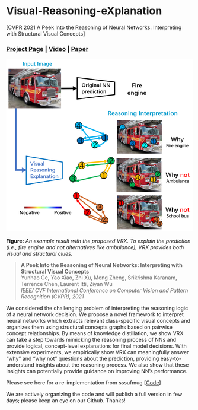 # Visual-Reasoning-eXplanation

[CVPR 2021 A Peek Into the Reasoning of Neural Networks: Interpreting with Structural Visual Concepts] 

### [Project Page](http://ilab.usc.edu/andy/vrx) | [Video](https://youtu.be/ZzkpUrK-cRA) | [Paper](https://openaccess.thecvf.com/content/CVPR2021/papers/Ge_A_Peek_Into_the_Reasoning_of_Neural_Networks_Interpreting_With_CVPR_2021_paper.pdf)
<img src="./docs/Fig-1.png" alt="image" style="zoom:60%;" />

**Figure:** *An example result with the proposed VRX. To explain the prediction (i.e., fire engine and not alternatives like ambulance), VRX provides both visual and structural clues.*

> **A Peek Into the Reasoning of Neural Networks: Interpreting with Structural Visual Concepts** <br>
> Yunhao Ge,  Yao Xiao, Zhi Xu, Meng Zheng, Srikrishna Karanam, Terrence Chen, Laurent Itti, Ziyan Wu <br>
> *IEEE/ CVF International Conference on Computer Vision and Pattern Recognition (CVPR), 2021*


We considered the challenging problem of interpreting the reasoning logic of a neural network decision. We propose a novel framework to interpret neural networks which extracts relevant class-specific visual concepts and organizes them using structural concepts graphs based on pairwise concept relationships. By means of knowledge distillation, we show VRX can take a step towards mimicking the reasoning process of NNs and provide logical, concept-level explanations for final model decisions. With extensive experiments, we empirically show VRX can meaningfully answer “why” and “why not” questions about the prediction, providing easy-to-understand insights about the reasoning process. We also show that these insights can potentially provide guidance on improving NN’s performance.


Please see here for a re-implementation from sssufmug [[Code](https://github.com/sssufmug/visual-reasoning-explanation)]

We are actively organizing the code and will publish a full version in few days; please keep an eye on our Github. Thanks!    

